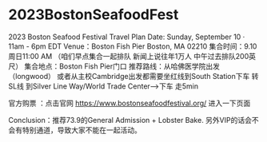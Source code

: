 # 2023BostonSeafoodFest
2023 Boston Seafood Festival Travel Plan
Date: Sunday, September 10 · 11am - 6pm EDT
Venue：Boston Fish Pier Boston, MA 02210
集合时间：9.10周日11:00 AM （咱们早点集合一起排队 新闻上说往年1万人 中午过去排队200英尺） 
集合地点：Boston Fish Pier门口
推荐路线：从哈佛医学院出发（longwood） 或者从主校Cambridge出发都需要坐红线到South Station下车 转SL线 到Silver Line Way/World Trade Center-->下车 走5min

官方购票 ：点击官网 https://www.bostonseafoodfestival.org/ 
进入一下页面


Conclusion：推荐73.9的General Admission + Lobster Bake.  另外VIP的话会不会有特别通道，导致大家不能在一起活动。


